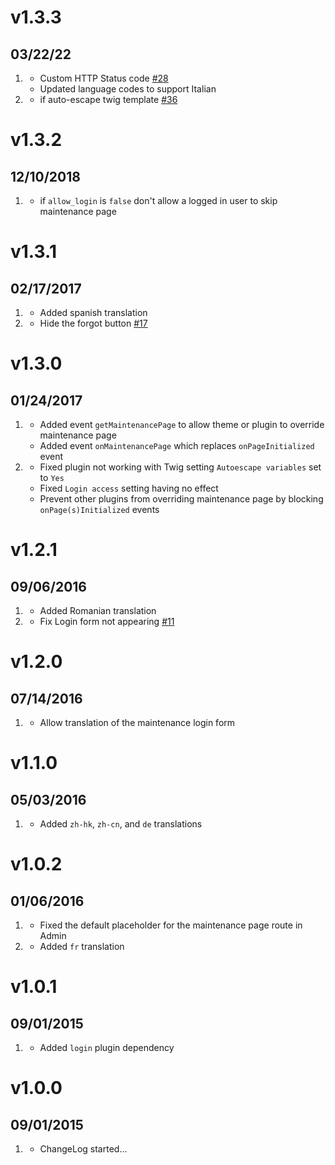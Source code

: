 # v1.3.3
## 03/22/22

1. [](#improved)
    * Custom HTTP Status code [#28](https://github.com/getgrav/grav-plugin-maintenance/pull/28)
    * Updated language codes to support Italian
1. [](#bugfix)
    * if auto-escape twig template [#36](https://github.com/getgrav/grav-plugin-maintenance/issues/36)

# v1.3.2
## 12/10/2018

1. [](#bugfix)
    * if `allow_login` is `false` don't allow a logged in user to skip maintenance page

# v1.3.1
## 02/17/2017

1. [](#new)
    * Added spanish translation
1. [](#bugfix)
    * Hide the forgot button [#17](https://github.com/getgrav/grav-plugin-maintenance/issues/17)

# v1.3.0
## 01/24/2017

1. [](#new)
    * Added event `getMaintenancePage` to allow theme or plugin to override maintenance page
    * Added event `onMaintenancePage` which replaces `onPageInitialized` event
1. [](#bugfix)
    * Fixed plugin not working with Twig setting `Autoescape variables` set to `Yes`
    * Fixed `Login access` setting having no effect
    * Prevent other plugins from overriding maintenance page by blocking `onPage(s)Initialized` events

# v1.2.1
## 09/06/2016

1. [](#improved)
    * Added Romanian translation
1. [](#bugfix)
    * Fix Login form not appearing [#11](https://github.com/getgrav/grav-plugin-maintenance/issues/11)

# v1.2.0
## 07/14/2016

1. [](#new)
    * Allow translation of the maintenance login form

# v1.1.0
## 05/03/2016

1. [](#new)
    * Added `zh-hk`, `zh-cn`, and `de` translations

# v1.0.2
## 01/06/2016

1. [](#bugfix)
    * Fixed the default placeholder for the maintenance page route in Admin
1. [](#new)
    * Added `fr` translation

# v1.0.1
## 09/01/2015

1. [](#new)
    * Added `login` plugin dependency

# v1.0.0
## 09/01/2015

1. [](#new)
    * ChangeLog started...
